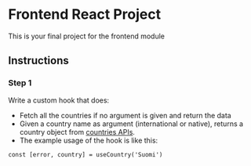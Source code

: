 # Frontend React Project

This is your final project for the frontend module

## Instructions

### Step 1

Write a custom hook that does:

- Fetch all the countries if no argument is given and return the data
- Given a country name as argument (international or native), returns a country object from [countries APIs](https://restcountries.eu/).
- The example usage of the hook is like this:

```
const [error, country] = useCountry('Suomi')
```
